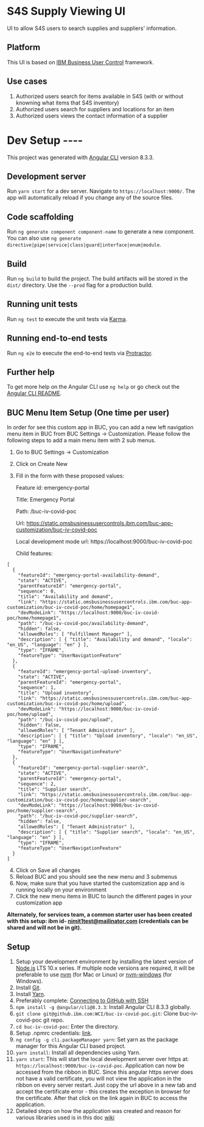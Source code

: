# S4S Supply Viewing UI

UI to allow S4S users to search supplies and suppliers' information.

## Platform

This UI is based on [IBM Business User Control](https://mediacenter.ibm.com/media/IBM+Order+Management+-+OMS+Business+User+Controls+overview/0_9ddzh4ku) framework.

## Use cases

1. Authorized users search for items available in S4S (with or without knowning what items that S4S inventory)
2. Authorized users search for suppliers and locations for an item
3. Authorized users views the contact information of a supplier

# Dev Setup ----

This project was generated with [Angular CLI](https://github.com/angular/angular-cli) version 8.3.3.

## Development server

Run `yarn start` for a dev server. Navigate to `https://localhost:9000/`. The app will automatically reload if you change any of the source files.

## Code scaffolding

Run `ng generate component component-name` to generate a new component. You can also use `ng generate directive|pipe|service|class|guard|interface|enum|module`.

## Build

Run `ng build` to build the project. The build artifacts will be stored in the `dist/` directory. Use the `--prod` flag for a production build.

## Running unit tests

Run `ng test` to execute the unit tests via [Karma](https://karma-runner.github.io).

## Running end-to-end tests

Run `ng e2e` to execute the end-to-end tests via [Protractor](http://www.protractortest.org/).

## Further help

To get more help on the Angular CLI use `ng help` or go check out the [Angular CLI README](https://github.com/angular/angular-cli/blob/master/README.md).

## BUC Menu Item Setup (One time per user)

In order for see this custom app in BUC, you can add a new left navigation menu item in BUC from BUC Settings -> Customization. Please follow the following steps to add a main menu item with 2 sub menus.


1. Go to BUC Settings -> Customization
2. Click on Create New
3. Fill in the form with these proposed values:

    Feature id: emergency-portal

    Title: Emergency Portal

    Path: /buc-iv-covid-poc

    Url: https://static.omsbusinessusercontrols.ibm.com/buc-app-customization/buc-iv-covid-poc

    Local development mode url: https://localhost:9000/buc-iv-covid-poc

    Child features:
```
[
  {
    "featureId": "emergency-portal-availability-demand",
    "state": "ACTIVE",
    "parentFeatureId": "emergency-portal",
    "sequence": 0,
    "title": "Availability and demand",
    "link": "https://static.omsbusinessusercontrols.ibm.com/buc-app-customization/buc-iv-covid-poc/home/homepage1",
    "devModeLink": "https://localhost:9000/buc-iv-covid-poc/home/homepage1",
    "path": "/buc-iv-covid-poc/availability-demand",
    "hidden": false,
    "allowedRoles": [ "Fulfillment Manager" ],
    "description": [ { "title": "Availability and demand", "locale": "en_US", "language": "en" } ],
    "type": "IFRAME",
    "featureType": "UserNavigationFeature"
  },
  {
    "featureId": "emergency-portal-upload-inventory",
    "state": "ACTIVE",
    "parentFeatureId": "emergency-portal",
    "sequence": 1,
    "title": "Upload inventory",
    "link": "https://static.omsbusinessusercontrols.ibm.com/buc-app-customization/buc-iv-covid-poc/home/upload",
    "devModeLink": "https://localhost:9000/buc-iv-covid-poc/home/upload",
    "path": "/buc-iv-covid-poc/upload",
    "hidden": false,
    "allowedRoles": [ "Tenant Administrator" ],
    "description": [ { "title": "Upload inventory", "locale": "en_US", "language": "en" } ],
    "type": "IFRAME",
    "featureType": "UserNavigationFeature"
  },
  {
    "featureId": "emergency-portal-supplier-search",
    "state": "ACTIVE",
    "parentFeatureId": "emergency-portal",
    "sequence": 2,
    "title": "Supplier search",
    "link": "https://static.omsbusinessusercontrols.ibm.com/buc-app-customization/buc-iv-covid-poc/home/supplier-search",
    "devModeLink": "https://localhost:9000/buc-iv-covid-poc/home/supplier-search",
    "path": "/buc-iv-covid-poc/supplier-search",
    "hidden": false,
    "allowedRoles": [ "Tenant Administrator" ],
    "description": [ { "title": "Supplier search", "locale": "en_US", "language": "en" } ],
    "type": "IFRAME",
    "featureType": "UserNavigationFeature"
  }
]
```

4. Click on Save all changes
5. Reload BUC and you should see the new menu and 3 submenus
6. Now, make sure that you have started the customization app and is running locally on your environment
7. Click the new menu items in BUC to launch the different pages in your customization app

**Alternately, for services team, a common starter user has been created with this setup: ibm id- nimit1test@mailinator.com (credentials can be shared and will not be in git).**

## Setup

1. Setup your development environment by installing the latest version of [Node.js](https://nodejs.org/en/download/releases/) LTS 10.x series. If multiple node versions are required, it will be preferable to use [nvm](https://github.com/nvm-sh/nvm) (for Mac or Linux) or [nvm-windows](https://github.com/coreybutler/nvm-windows) (for Windows).
2. Install [Git](https://git-scm.com/).
3. Install [Yarn](https://yarnpkg.com/en/docs/install).
4. Preferably complete: [Connecting to GitHub with SSH](https://help.github.com/en/articles/connecting-to-github-with-ssh)
5. `npm install -g @angular/cli@8.3.3`: Install Angular CLI 8.3.3 globally.
6. `git clone git@github.ibm.com:WCI/buc-iv-covid-poc.git`: Clone buc-iv-covid-poc git repo.
7. `cd buc-iv-covid-poc`: Enter the directory.
8. Setup .npmrc credentials: [link](https://github.ibm.com/WCI/buc-lib-angular/wiki/Adding-or-modifying-.npmrc-file).
9. `ng config -g cli.packageManager yarn`: Set yarn as the package manager for this Angular CLI based project.
10. `yarn install`: Install all dependencies using Yarn.
11. `yarn start`: This will start the local development server over https at: `https://localhost:9000/buc-iv-covid-poc`. Application can now be accessed from the ribbon in BUC. Since this angular https server does not have a valid certificate, you will not view the application in the ribbon on every server restart. Just copy the url above in a new tab and accept the certificate error - this creates the exception in browser for the certificate. After that click on the link again in BUC to access the application.
12. Detailed steps on how the application was created and reason for various libraries used is in this doc [wiki](https://github.ibm.com/WCI/buc-lib-angular/wiki/Utilizing-buc-library-in-any-angular-application)
